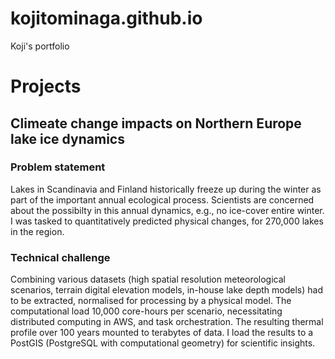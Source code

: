 # kojitominaga.github.io
Koji's portfolio

# Projects

## Climeate change impacts on Northern Europe lake ice dynamics

### Problem statement

Lakes in Scandinavia and Finland historically freeze up during the winter as part of the important annual ecological process. Scientists are concerned about the possibilty in this annual dynamics, e.g., no ice-cover entire winter. I was tasked to quantitatively predicted physical changes, for 270,000 lakes in the region. 

### Technical challenge

Combining various datasets (high spatial resolution meteorological scenarios, terrain digital elevation models, in-house lake depth models) had to be extracted, normalised for processing by a physical model. The computational load 10,000 core-hours per scenario, necessitating distributed computing in AWS, and task orchestration. The resulting thermal profile over 100 years mounted to terabytes of data. I load the results to a PostGIS (PostgreSQL with computational geometry) for scientific insights. 
